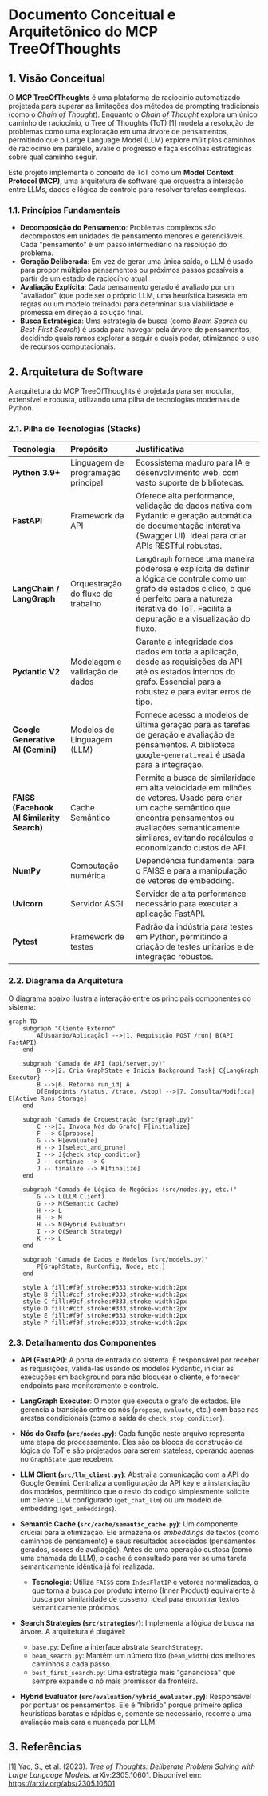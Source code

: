# Documento Conceitual e Arquitetônico do MCP TreeOfThoughts

## 1. Visão Conceitual

O **MCP TreeOfThoughts** é uma plataforma de raciocínio automatizado projetada para superar as limitações dos métodos de prompting tradicionais (como o *Chain of Thought*). Enquanto o *Chain of Thought* explora um único caminho de raciocínio, o Tree of Thoughts (ToT) [1] modela a resolução de problemas como uma exploração em uma árvore de pensamentos, permitindo que o Large Language Model (LLM) explore múltiplos caminhos de raciocínio em paralelo, avalie o progresso e faça escolhas estratégicas sobre qual caminho seguir.

Este projeto implementa o conceito de ToT como um **Model Context Protocol (MCP)**, uma arquitetura de software que orquestra a interação entre LLMs, dados e lógica de controle para resolver tarefas complexas.

### 1.1. Princípios Fundamentais

- **Decomposição do Pensamento**: Problemas complexos são decompostos em unidades de pensamento menores e gerenciáveis. Cada "pensamento" é um passo intermediário na resolução do problema.
- **Geração Deliberada**: Em vez de gerar uma única saída, o LLM é usado para propor múltiplos pensamentos ou próximos passos possíveis a partir de um estado de raciocínio atual.
- **Avaliação Explícita**: Cada pensamento gerado é avaliado por um "avaliador" (que pode ser o próprio LLM, uma heurística baseada em regras ou um modelo treinado) para determinar sua viabilidade e promessa em direção à solução final.
- **Busca Estratégica**: Uma estratégia de busca (como *Beam Search* ou *Best-First Search*) é usada para navegar pela árvore de pensamentos, decidindo quais ramos explorar a seguir e quais podar, otimizando o uso de recursos computacionais.

## 2. Arquitetura de Software

A arquitetura do MCP TreeOfThoughts é projetada para ser modular, extensível e robusta, utilizando uma pilha de tecnologias modernas de Python.

### 2.1. Pilha de Tecnologias (Stacks)

| Tecnologia | Propósito | Justificativa |
| :--- | :--- | :--- |
| **Python 3.9+** | Linguagem de programação principal | Ecossistema maduro para IA e desenvolvimento web, com vasto suporte de bibliotecas. |
| **FastAPI** | Framework da API | Oferece alta performance, validação de dados nativa com Pydantic e geração automática de documentação interativa (Swagger UI). Ideal para criar APIs RESTful robustas. |
| **LangChain / LangGraph** | Orquestração do fluxo de trabalho | `LangGraph` fornece uma maneira poderosa e explícita de definir a lógica de controle como um grafo de estados cíclico, o que é perfeito para a natureza iterativa do ToT. Facilita a depuração e a visualização do fluxo. |
| **Pydantic V2** | Modelagem e validação de dados | Garante a integridade dos dados em toda a aplicação, desde as requisições da API até os estados internos do grafo. Essencial para a robustez e para evitar erros de tipo. |
| **Google Generative AI (Gemini)** | Modelos de Linguagem (LLM) | Fornece acesso a modelos de última geração para as tarefas de geração e avaliação de pensamentos. A biblioteca `google-generativeai` é usada para a integração. |
| **FAISS (Facebook AI Similarity Search)** | Cache Semântico | Permite a busca de similaridade em alta velocidade em milhões de vetores. Usado para criar um cache semântico que encontra pensamentos ou avaliações semanticamente similares, evitando recálculos e economizando custos de API. |
| **NumPy** | Computação numérica | Dependência fundamental para o FAISS e para a manipulação de vetores de embedding. |
| **Uvicorn** | Servidor ASGI | Servidor de alta performance necessário para executar a aplicação FastAPI. |
| **Pytest** | Framework de testes | Padrão da indústria para testes em Python, permitindo a criação de testes unitários e de integração robustos. |

### 2.2. Diagrama da Arquitetura

O diagrama abaixo ilustra a interação entre os principais componentes do sistema:

```mermaid
graph TD
    subgraph "Cliente Externo"
        A[Usuário/Aplicação] -->|1. Requisição POST /run| B(API FastAPI)
    end

    subgraph "Camada de API (api/server.py)"
        B -->|2. Cria GraphState e Inicia Background Task| C{LangGraph Executor}
        B -->|6. Retorna run_id| A
        D[Endpoints /status, /trace, /stop] -->|7. Consulta/Modifica| E[Active Runs Storage]
    end

    subgraph "Camada de Orquestração (src/graph.py)"
        C -->|3. Invoca Nós do Grafo| F[initialize]
        F --> G[propose]
        G --> H[evaluate]
        H --> I[select_and_prune]
        I --> J{check_stop_condition}
        J -- continue --> G
        J -- finalize --> K[finalize]
    end

    subgraph "Camada de Lógica de Negócios (src/nodes.py, etc.)"
        G --> L(LLM Client)
        G --> M(Semantic Cache)
        H --> L
        H --> M
        H --> N(Hybrid Evaluator)
        I --> O(Search Strategy)
        K --> L
    end

    subgraph "Camada de Dados e Modelos (src/models.py)"
        P[GraphState, RunConfig, Node, etc.]
    end

    style A fill:#f9f,stroke:#333,stroke-width:2px
    style B fill:#ccf,stroke:#333,stroke-width:2px
    style C fill:#9cf,stroke:#333,stroke-width:2px
    style D fill:#ccf,stroke:#333,stroke-width:2px
    style E fill:#f9f,stroke:#333,stroke-width:2px
    style P fill:#f9f,stroke:#333,stroke-width:2px
```

### 2.3. Detalhamento dos Componentes

- **API (FastAPI)**: A porta de entrada do sistema. É responsável por receber as requisições, validá-las usando os modelos Pydantic, iniciar as execuções em background para não bloquear o cliente, e fornecer endpoints para monitoramento e controle.

- **LangGraph Executor**: O motor que executa o grafo de estados. Ele gerencia a transição entre os nós (`propose`, `evaluate`, etc.) com base nas arestas condicionais (como a saída de `check_stop_condition`).

- **Nós do Grafo (`src/nodes.py`)**: Cada função neste arquivo representa uma etapa de processamento. Eles são os blocos de construção da lógica do ToT e são projetados para serem stateless, operando apenas no `GraphState` que recebem.

- **LLM Client (`src/llm_client.py`)**: Abstrai a comunicação com a API do Google Gemini. Centraliza a configuração da API key e a instanciação dos modelos, permitindo que o resto do código simplesmente solicite um cliente LLM configurado (`get_chat_llm`) ou um modelo de embedding (`get_embeddings`).

- **Semantic Cache (`src/cache/semantic_cache.py`)**: Um componente crucial para a otimização. Ele armazena os *embeddings* de textos (como caminhos de pensamento) e seus resultados associados (pensamentos gerados, scores de avaliação). Antes de uma operação custosa (como uma chamada de LLM), o cache é consultado para ver se uma tarefa semanticamente idêntica já foi realizada.
    - **Tecnologia**: Utiliza `FAISS` com `IndexFlatIP` e vetores normalizados, o que torna a busca por produto interno (Inner Product) equivalente à busca por similaridade de cosseno, ideal para encontrar textos semanticamente próximos.

- **Search Strategies (`src/strategies/`)**: Implementa a lógica de busca na árvore. A arquitetura é plugável:
    - `base.py`: Define a interface abstrata `SearchStrategy`.
    - `beam_search.py`: Mantém um número fixo (`beam_width`) dos melhores caminhos a cada passo.
    - `best_first_search.py`: Uma estratégia mais "gananciosa" que sempre expande o nó mais promissor da fronteira.

- **Hybrid Evaluator (`src/evaluation/hybrid_evaluator.py`)**: Responsável por pontuar os pensamentos. Ele é "híbrido" porque primeiro aplica heurísticas baratas e rápidas e, somente se necessário, recorre a uma avaliação mais cara e nuançada por LLM.

## 3. Referências

[1] Yao, S., et al. (2023). *Tree of Thoughts: Deliberate Problem Solving with Large Language Models*. arXiv:2305.10601. Disponível em: https://arxiv.org/abs/2305.10601

